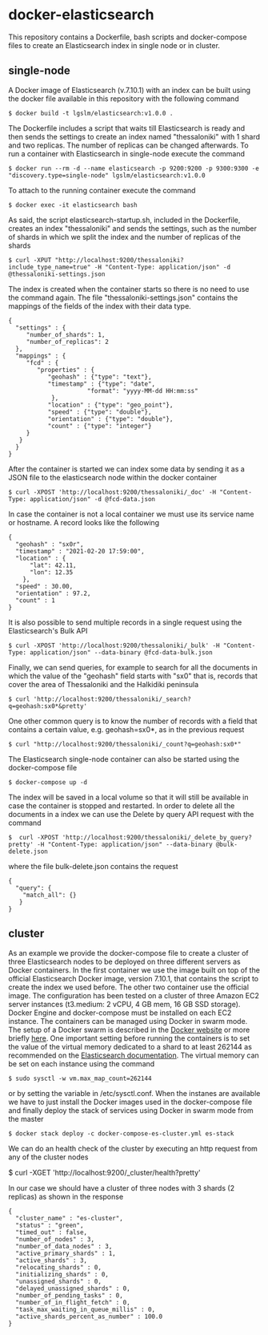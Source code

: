 docker-elasticsearch
====================
This repository contains a Dockerfile, bash scripts and docker-compose files to create an Elasticsearch index in single node or in cluster.

## single-node 
A Docker image of Elasticsearch (v.7.10.1) with an index can be built using the docker file available in this repository with the following 
command

    $ docker build -t lgslm/elasticsearch:v1.0.0 .

The Dockerfile includes a script that waits till Elasticsearch is ready and then sends the settings to create an index named "thessaloniki" 
with 1 shard and two replicas. The number of replicas can be changed afterwards. To run a container with Elasticsearch in single-node execute 
the command
 
    $ docker run --rm -d --name elasticsearch -p 9200:9200 -p 9300:9300 -e "discovery.type=single-node" lgslm/elasticsearch:v1.0.0 

To attach to the running container execute the command

    $ docker exec -it elasticsearch bash

As said, the script elasticsearch-startup.sh, included in the Dockerfile, creates an index "thessaloniki" and sends the settings, such as the 
number of shards in which we split the index and the number of replicas of the shards

    $ curl -XPUT "http://localhost:9200/thessaloniki?include_type_name=true" -H "Content-Type: application/json" -d @thessaloniki-settings.json

The index is created when the container starts so there is no need to use the command again. The file "thessaloniki-settings.json" contains the 
mappings of the fields of the index with their data type.
 
```
{
  "settings" : {
     "number_of_shards": 1,
     "number_of_replicas": 2
  },
  "mappings" : {
     "fcd" : {
        "properties" : {
           "geohash" : {"type": "text"},
           "timestamp" : {"type": "date",
                      "format": "yyyy-MM-dd HH:mm:ss"
            },
           "location" : {"type": "geo_point"},
           "speed" : {"type": "double"},
           "orientation" : {"type": "double"},
           "count" : {"type": "integer"}
     }
   }
  }
}

```
After the container is started we can index some data by sending it as a JSON file to the elasticsearch node within the docker 
container

    $ curl -XPOST 'http://localhost:9200/thessaloniki/_doc' -H "Content-Type: application/json" -d @fcd-data.json

In case the container is not a local container we must use its service name or hostname. A record looks like the following  

``` 
{
  "geohash" : "sx0r",
  "timestamp" : "2021-02-20 17:59:00",
  "location" : {
      "lat": 42.11,
      "lon": 12.35
    },
  "speed" : 30.00,
  "orientation" : 97.2,
  "count" : 1
}

```
It is also possible to send multiple records in a single request using the Elasticsearch's Bulk API

    $ curl -XPOST 'http://localhost:9200/thessaloniki/_bulk' -H "Content-Type: application/json" --data-binary @fcd-data-bulk.json

Finally, we can send queries, for example to search for all the documents in which the value of the "geohash" field starts with "sx0"
that is, records that cover the area of Thessaloniki and the Halkidiki peninsula

    $ curl 'http://localhost:9200/thessaloniki/_search?q=geohash:sx0*&pretty'

One other common query is to know the number of records with a field that contains a certain value, e.g. geohash=sx0*, as in the previous 
request

    $ curl "http://localhost:9200/thessaloniki/_count?q=geohash:sx0*"


The Elasticsearch single-node container can also be started using the docker-compose file

    $ docker-compose up -d

The index will be saved in a local volume so that it will still be available in case the container is stopped and restarted. In order to 
delete all the documents in a index we can use the Delete by query API request with the command

    $  curl -XPOST 'http://localhost:9200/thessaloniki/_delete_by_query?pretty' -H "Content-Type: application/json" --data-binary @bulk-delete.json

where the file bulk-delete.json contains the request
```
{
  "query": {
    "match_all": {}
   }
}

```

## cluster
As an example we provide the docker-compose file to create a cluster of three Elasticsearch nodes to be deployed on three different servers 
as Docker containers. In the first container we use the image built on top of the official Elasticsearch Docker image, version 7.10.1, that 
contains the script to create the index we used before. The other two container use the official image. The configuration has been tested 
on a cluster of three Amazon EC2 server instances (t3.medium: 2 vCPU, 4 GB mem, 16 GB SSD storage). Docker Engine and docker-compose must be 
installed on each EC2 instance. The containers can be managed using Docker in swarm mode. The setup of a Docker swarm is described in the [Docker
website](https://docs.docker.com/engine/swarm/) or more briefly [here](https://github.com/luigiselmi/docker-zookeeper#quorum-mode-cluster).
One important setting before running the containers is to set the value of the virtual memory dedicated to a shard to at least 262144 as
recommended on the [Elasticsearch documentation](https://www.elastic.co/guide/en/elasticsearch/reference/7.x/vm-max-map-count.html). The 
virtual memory can be set on each instance using the command

    $ sudo sysctl -w vm.max_map_count=262144       
 
or by setting the variable in /etc/sysctl.conf. When the instanes are available we have to just install the Docker images used in the 
docker-compose file and finally deploy the stack of services using Docker in swarm mode from the master

    $ docker stack deploy -c docker-compose-es-cluster.yml es-stack

We can do an health check of the cluster by executing an http request from any of the cluster nodes

   $ curl -XGET 'http://localhost:9200/_cluster/health?pretty'

In our case we should have a cluster of three nodes with 3 shards (2 replicas) as shown in the response
```
{
  "cluster_name" : "es-cluster",
  "status" : "green",
  "timed_out" : false,
  "number_of_nodes" : 3,
  "number_of_data_nodes" : 3,
  "active_primary_shards" : 1,
  "active_shards" : 3,
  "relocating_shards" : 0,
  "initializing_shards" : 0,
  "unassigned_shards" : 0,
  "delayed_unassigned_shards" : 0,
  "number_of_pending_tasks" : 0,
  "number_of_in_flight_fetch" : 0,
  "task_max_waiting_in_queue_millis" : 0,
  "active_shards_percent_as_number" : 100.0
}
```
